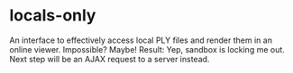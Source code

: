 # locals-only
An interface to effectively access local PLY files and render them in an online viewer. Impossible? Maybe!
Result: Yep, sandbox is locking me out. Next step will be an AJAX request to a server instead.
